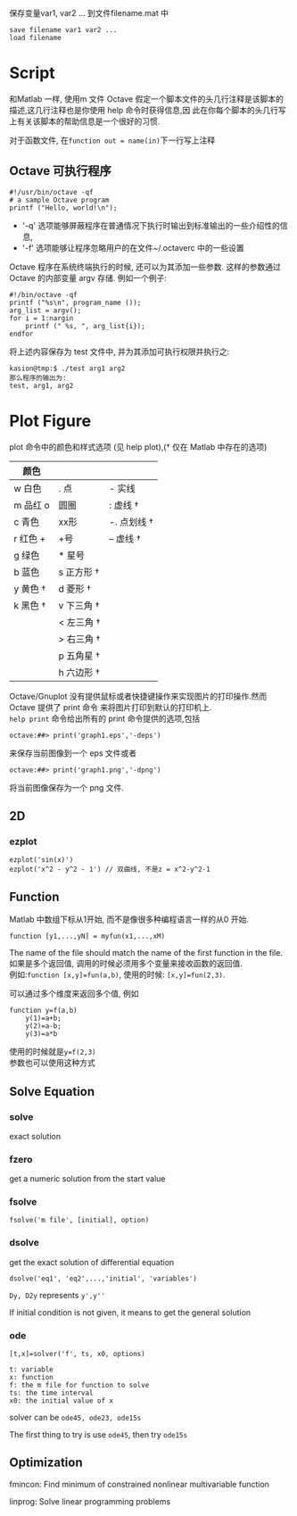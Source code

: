 保存变量var1, var2 ... 到文件filename.mat 中

	save filename var1 var2 ...
	load filename

# Script
和Matlab 一样, 使用m 文件
Octave 假定一个脚本文件的头几行注释是该脚本的描述,这几行注释也是你使用 help 命令时获得信息,因
此在你每个脚本的头几行写上有关该脚本的帮助信息是一个很好的习惯.

对于函数文件, 在`function out = name(in)`下一行写上注释

## Octave 可执行程序
	#!/usr/bin/octave -qf
	# a sample Octave program
	printf ("Hello, world!\n");

- '-q' 选项能够屏蔽程序在普通情况下执行时输出到标准输出的一些介绍性的信息, 
- '-f' 选项能够让程序忽略用户的在文件~/.octaverc 中的一些设置

Octave 程序在系统终端执行的时候, 还可以为其添加一些参数. 这样的参数通过 Octave 的内部变量 argv 存储. 例如一个例子:

	#!/bin/octave -qf
	printf ("%s\n", program_name ());
	arg_list = argv();
	for i = 1:nargin
		printf (" %s, ", arg_list{i});
	endfor
将上述内容保存为 test 文件中, 并为其添加可执行权限并执行之:

	kasion@tmp:$ ./test arg1 arg2
	那么程序的输出为:
	test, arg1, arg2

# Plot Figure
plot 命令中的颜色和样式选项 (见 help plot),(† 仅在 Matlab 中存在的选项)

|颜色	 |		| 		|
|--------|------|-------|
|w 白色 |. 点 |- 实线|
|m 品红 o| 圆圈 |: 虚线 †|
|c 青色 |xx形| -. 点划线 †|
|r 红色 +|+号 |– 虚线 †|
|g 绿色 |* 星号 ||
|b 蓝色 |s 正方形 † ||
|y 黄色 † |d 菱形 † ||
|k 黑色 † |v 下三角 † ||
||< 左三角 †||
||> 右三角 †||
||p 五角星 †||
||h 六边形 †||

Octave/Gnuplot 没有提供鼠标或者快捷键操作来实现图片的打印操作.然而 Octave 提供了 print 命令
来将图片打印到默认的打印机上.  
`help print` 命令给出所有的 print 命令提供的选项,包括

	octave:##> print('graph1.eps','-deps')
来保存当前图像到一个 eps 文件或者

	octave:##> print('graph1.png','-dpng')
将当前图像保存为一个 png 文件.

## 2D
### ezplot

	ezplot('sin(x)')
	ezplot('x^2 - y^2 - 1') // 双曲线, 不是z = x^2-y^2-1

## Function
Matlab 中数组下标从1开始, 而不是像很多种编程语言一样的从0 开始.

	function [y1,...,yN] = myfun(x1,...,xM)
The name of the file should match the name of the first function in the file.  
如果是多个返回值, 调用的时候必须用多个变量来接收函数的返回值.  
例如:`function [x,y]=fun(a,b)`, 使用的时候: `[x,y]=fun(2,3)`.

可以通过多个维度来返回多个值, 例如
	
	function y=f(a,b)
		y(1)=a+b;
		y(2)=a-b;
		y(3)=a*b
使用的时候就是`y=f(2,3)`  
参数也可以使用这种方式

## Solve Equation
### solve
exact solution

### fzero
get a numeric solution from the start value

### fsolve
	fsolve('m file', [initial], option)

### dsolve
get the exact solution of differential equation

	dsolve('eq1', 'eq2',...,'initial', 'variables')
`Dy, D2y` represents `y',y''`

If initial condition is not given, it means to get the general solution

### ode
	[t,x]=solver('f', ts, x0, options)

	t: variable
	x: function
	f: the m file for function to solve
	ts: the time interval
	x0: the initial value of x
solver can be `ode45, ode23, ode15s`

The first thing to try is use `ode45`, then try `ode15s`

## Optimization
fmincon: Find minimum of constrained nonlinear multivariable function

linprog: Solve linear programming problems
